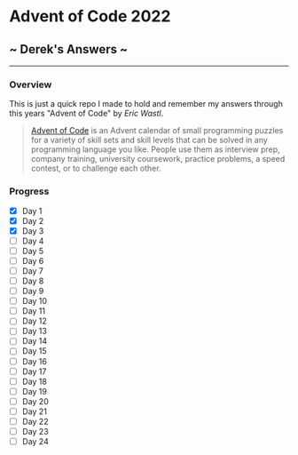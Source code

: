 # Advent of Code 2022

## ~ Derek's Answers ~

---

### Overview

This is just a quick repo I made to hold and remember my answers through this years "Advent of Code" by _Eric Wastl_.

> [Advent of Code](https://adventofcode.com/2022) is an Advent calendar of small programming puzzles for a variety of skill sets and skill levels that can be solved in any programming language you like. People use them as interview prep, company training, university coursework, practice problems, a speed contest, or to challenge each other.

### Progress

- [x] Day 1
- [x] Day 2
- [x] Day 3
- [ ] Day 4
- [ ] Day 5
- [ ] Day 6
- [ ] Day 7
- [ ] Day 8
- [ ] Day 9
- [ ] Day 10
- [ ] Day 11
- [ ] Day 12
- [ ] Day 13
- [ ] Day 14
- [ ] Day 15
- [ ] Day 16
- [ ] Day 17
- [ ] Day 18
- [ ] Day 19
- [ ] Day 20
- [ ] Day 21
- [ ] Day 22
- [ ] Day 23
- [ ] Day 24
